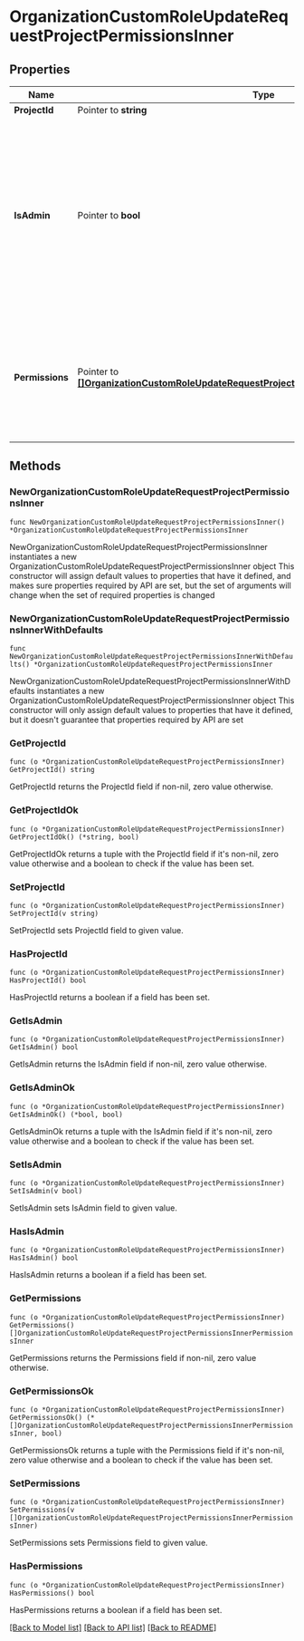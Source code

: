 # OrganizationCustomRoleUpdateRequestProjectPermissionsInner

## Properties

Name | Type | Description | Notes
------------ | ------------- | ------------- | -------------
**ProjectId** | Pointer to **string** |  | [optional] 
**IsAdmin** | Pointer to **bool** | If &#x60;is_admin&#x60; is &#x60;true&#x60;, the user is: - automatically &#x60;MANAGER&#x60; for each environment type - allowed to manage project deployment rules - able to delete the project    Note that &#x60;permissions&#x60; can then be ignored for this project  | [optional] [default to false]
**Permissions** | Pointer to [**[]OrganizationCustomRoleUpdateRequestProjectPermissionsInnerPermissionsInner**](OrganizationCustomRoleUpdateRequestProjectPermissionsInnerPermissionsInner.md) | Mandatory if &#x60;is_admin&#x60; is &#x60;false&#x60;   Should contain an entry for every environment type: - &#x60;DEVELOPMENT&#x60; - &#x60;PREVIEW&#x60; - &#x60;STAGING&#x60; - &#x60;PRODUCTION&#x60;  | [optional] 

## Methods

### NewOrganizationCustomRoleUpdateRequestProjectPermissionsInner

`func NewOrganizationCustomRoleUpdateRequestProjectPermissionsInner() *OrganizationCustomRoleUpdateRequestProjectPermissionsInner`

NewOrganizationCustomRoleUpdateRequestProjectPermissionsInner instantiates a new OrganizationCustomRoleUpdateRequestProjectPermissionsInner object
This constructor will assign default values to properties that have it defined,
and makes sure properties required by API are set, but the set of arguments
will change when the set of required properties is changed

### NewOrganizationCustomRoleUpdateRequestProjectPermissionsInnerWithDefaults

`func NewOrganizationCustomRoleUpdateRequestProjectPermissionsInnerWithDefaults() *OrganizationCustomRoleUpdateRequestProjectPermissionsInner`

NewOrganizationCustomRoleUpdateRequestProjectPermissionsInnerWithDefaults instantiates a new OrganizationCustomRoleUpdateRequestProjectPermissionsInner object
This constructor will only assign default values to properties that have it defined,
but it doesn't guarantee that properties required by API are set

### GetProjectId

`func (o *OrganizationCustomRoleUpdateRequestProjectPermissionsInner) GetProjectId() string`

GetProjectId returns the ProjectId field if non-nil, zero value otherwise.

### GetProjectIdOk

`func (o *OrganizationCustomRoleUpdateRequestProjectPermissionsInner) GetProjectIdOk() (*string, bool)`

GetProjectIdOk returns a tuple with the ProjectId field if it's non-nil, zero value otherwise
and a boolean to check if the value has been set.

### SetProjectId

`func (o *OrganizationCustomRoleUpdateRequestProjectPermissionsInner) SetProjectId(v string)`

SetProjectId sets ProjectId field to given value.

### HasProjectId

`func (o *OrganizationCustomRoleUpdateRequestProjectPermissionsInner) HasProjectId() bool`

HasProjectId returns a boolean if a field has been set.

### GetIsAdmin

`func (o *OrganizationCustomRoleUpdateRequestProjectPermissionsInner) GetIsAdmin() bool`

GetIsAdmin returns the IsAdmin field if non-nil, zero value otherwise.

### GetIsAdminOk

`func (o *OrganizationCustomRoleUpdateRequestProjectPermissionsInner) GetIsAdminOk() (*bool, bool)`

GetIsAdminOk returns a tuple with the IsAdmin field if it's non-nil, zero value otherwise
and a boolean to check if the value has been set.

### SetIsAdmin

`func (o *OrganizationCustomRoleUpdateRequestProjectPermissionsInner) SetIsAdmin(v bool)`

SetIsAdmin sets IsAdmin field to given value.

### HasIsAdmin

`func (o *OrganizationCustomRoleUpdateRequestProjectPermissionsInner) HasIsAdmin() bool`

HasIsAdmin returns a boolean if a field has been set.

### GetPermissions

`func (o *OrganizationCustomRoleUpdateRequestProjectPermissionsInner) GetPermissions() []OrganizationCustomRoleUpdateRequestProjectPermissionsInnerPermissionsInner`

GetPermissions returns the Permissions field if non-nil, zero value otherwise.

### GetPermissionsOk

`func (o *OrganizationCustomRoleUpdateRequestProjectPermissionsInner) GetPermissionsOk() (*[]OrganizationCustomRoleUpdateRequestProjectPermissionsInnerPermissionsInner, bool)`

GetPermissionsOk returns a tuple with the Permissions field if it's non-nil, zero value otherwise
and a boolean to check if the value has been set.

### SetPermissions

`func (o *OrganizationCustomRoleUpdateRequestProjectPermissionsInner) SetPermissions(v []OrganizationCustomRoleUpdateRequestProjectPermissionsInnerPermissionsInner)`

SetPermissions sets Permissions field to given value.

### HasPermissions

`func (o *OrganizationCustomRoleUpdateRequestProjectPermissionsInner) HasPermissions() bool`

HasPermissions returns a boolean if a field has been set.


[[Back to Model list]](../README.md#documentation-for-models) [[Back to API list]](../README.md#documentation-for-api-endpoints) [[Back to README]](../README.md)


